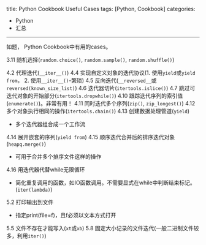 title: Python Cookbook Useful Cases
tags: [Python, Cookbook]
categories: 
- Python
- 汇总
---

如题， Python Cookbook中有用的cases。

<!--more-->

3.11 随机选择(`random.choice()`, `random.sample()`, `random.shuffle()`)

4.2 代理迭代(`__iter__()`)
4.4 实现自定义对象的迭代协议(1. 使用`yield`或`yield from`， 2. 使用`__iter__()`-繁琐)
4.5 反向迭代(`__reversed__`或`reversed(known_size_list)`)
4.6 迭代器切片(`itertools.islice()`)
4.7 跳过可迭代对象的开始部分(`itertools.dropwhile()`)
4.10 跟踪迭代序列的索引值(`enumerate()`)。非常有用！
4.11 同时迭代多个序列(`zip()`, `zip_longest()`)
4.12 多个对象执行相同的操作(`itertools.chain()`)
4.13 创建数据处理管道(`yield`)
- 多个迭代器组合成一个工作流

4.14 展开嵌套的序列(`yield from`)
4.15 顺序迭代合并后的排序迭代对象(`heapq.merge()`)
- 可用于合并多个排序文件这样的操作

4.16 用迭代器代替while无限循环
- 简化重复调用的函数，如IO函数调用。不需要显式在while中判断结束标记。(`iter(lambda)`)

5.2 打印输出到文件
- 指定print(file=f)，且f必须以文本方式打开

5.5 文件不存在才能写入(`xt`或`xb`)
5.8 固定大小记录的文件迭代(一般二进制文件较多，利用`iter()`)
